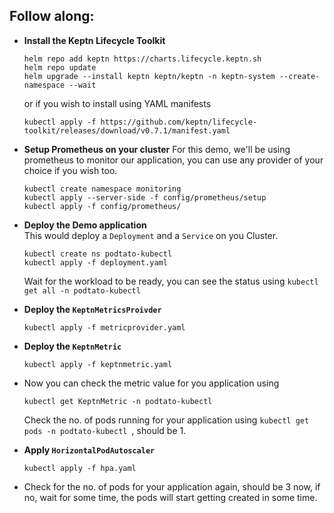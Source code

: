 ## Follow along:

- **Install the Keptn Lifecycle Toolkit**

    ```
    helm repo add keptn https://charts.lifecycle.keptn.sh
    helm repo update
    helm upgrade --install keptn keptn/keptn -n keptn-system --create-namespace --wait
    ```
    or if you wish to install using YAML manifests
    ```
    kubectl apply -f https://github.com/keptn/lifecycle-toolkit/releases/download/v0.7.1/manifest.yaml
    ```

- **Setup Prometheus on your cluster**
    For this demo, we'll be using prometheus to monitor our application, you can use any provider of your choice if you wish too.
    ```
    kubectl create namespace monitoring
    kubectl apply --server-side -f config/prometheus/setup
    kubectl apply -f config/prometheus/
    ```

- **Deploy the Demo application**  
    This would deploy a `Deployment` and a `Service` on you Cluster.
    ```
    kubectl create ns podtato-kubectl
    kubectl apply -f deployment.yaml
    ```
    Wait for the workload to be ready, you can see the status using `kubectl get all -n podtato-kubectl`

- **Deploy the `KeptnMetricsProivder`**
    ```
    kubectl apply -f metricprovider.yaml
    ```

- **Deploy the `KeptnMetric`**
    ```
    kubectl apply -f keptnmetric.yaml
    ```
- Now you can check the metric value for you application using
    ```
    kubectl get KeptnMetric -n podtato-kubectl
    ```
  Check the no. of pods running for your application using `kubectl get pods -n podtato-kubectl `, should be 1.

- **Apply `HorizontalPodAutoscaler`**
    ```
    kubectl apply -f hpa.yaml
    ```

- Check for the no. of pods for your application again, should be 3 now, if no, wait for some time, the pods will start getting created in some time.
